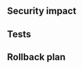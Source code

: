 ## Security impact
<!-- Describe auth, crypto, injection, secrets, data flows, and how you mitigated risk. If there is no security impact, explain why. -->

## Tests
<!-- List automated checks and manual validation performed (e.g. `go test ./...`). -->

## Rollback plan
<!-- Outline how to revert safely if needed, including follow-up cleanup. -->
